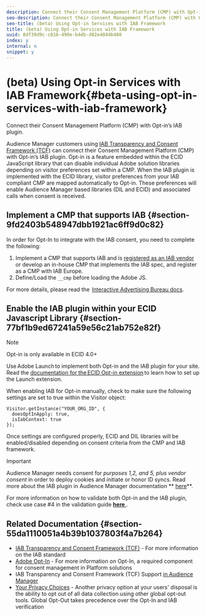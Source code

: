 ```yaml
---
description: Connect their Consent Management Platform (CMP) with Opt-in’s IAB plugin.
seo-description: Connect their Consent Management Platform (CMP) with Opt-in’s IAB plugin.
seo-title: (beta) Using Opt-in Services with IAB Framework
title: (beta) Using Opt-in Services with IAB Framework
uuid: 8df39d9c-c016-490e-b4db-d02e4044b480
index: y
internal: n
snippet: y
---
```


# (beta) Using Opt-in Services with IAB Framework{#beta-using-opt-in-services-with-iab-framework}

Connect their Consent Management Platform (CMP) with Opt-in’s IAB plugin.

Audience Manager customers using [IAB Transparency and Consent Framework (TCF)](https://iabtechlab.com/standards/gdpr-transparency-and-consent-framework/) can connect their Consent Management Platform (CMP) with Opt-in’s IAB plugin. Opt-in is a feature embedded within the ECID JavaScript library that can disable individual Adobe solution libraries depending on visitor preferences set within a CMP. When the IAB plugin is implemented with the ECID library, visitor preferences from your IAB compliant CMP are mapped automatically to Opt-in. These preferences will enable Audience Manager based libraries (DIL and ECID) and associated calls when consent is received.

## Implement a CMP that supports IAB {#section-9fd2403b548947dbb1921ac6ff9d0c82}

In order for Opt-In to integrate with the IAB consent, you need to complete the following:

1. Implement a CMP that supports IAB and is [registered as an IAB vendor](https://vendorlist.consensu.org/vendorlist.json) or develop an in-house CMP that implements the IAB spec, and register as a CMP with IAB Europe. 
1. Define/Load the `__cmp` before loading the Adobe JS.

For more details, please read the  [Interactive Advertising Bureau docs](https://github.com/InteractiveAdvertisingBureau/GDPR-Transparency-and-Consent-Framework/blob/master/v1.1%20Implementation%20Guidelines.md).

## Enable the IAB plugin within your ECID Javascript Library {#section-77bf1b9ed67241a59e56c21ab752e82f}

>[!NOTE]
>
>Opt-in is only available in ECID 4.0+

Use Adobe Launch to implement both Opt-in and the IAB plugin for your site. Read the [documentation for the ECID Opt-in extension](https://marketing-beta.adobe.com/resources/help/launch/ecid-optin/) to learn how to set up the Launch extension.

When enabling IAB for Opt-in manually, check to make sure the following settings are set to true within the Visitor object:

```
Visitor.getInstance("YOUR_ORG_ID", {  
  doesOptInApply: true,   
  isIabContext: true   
});
```

Once settings are configured properly, ECID and DIL libraries will be enabled/disabled depending on consent criteria from the CMP and IAB framework.

>[!IMPORTANT]
>
>Audience Manager needs consent for *purposes 1,2, and 5, plus vendor consent* in order to deploy cookies and initiate or honor ID syncs. Read more about the IAB plugin in Audience Manager documentation ** [here](https://marketing-beta.adobe.com/resources/help/aam/iab-support/aam-iab-support.html)**.

For more information on how to validate both Opt-in and the IAB plugin, check use case #4 in the validation guide [ **here** ](../../mcvid-implementation-guides/opt-in-service/testing-optin-and-iab-plugin.md#section-ca5c6f92fbdf4fd29b4acb6b644efbd0).

## Related Documentation {#section-55da1110051a4b39b1037803f4a7b264}

* [IAB Transparency and Consent Framework (TCF)](https://iabtechlab.com/standards/gdpr-transparency-and-consent-framework/) - For more information on the IAB standard 
* [Adobe Opt-In](../../mcvid-implementation-guides/opt-in-service/overview.md#concept-f9b5db0d27a245fbadd3e19162319360) - For more information on Opt-In, a required component for consent management in Platform solutions 
* IAB Transparency and Consent Framework (TCF) Support [in Audience Manager](https://marketing-beta.adobe.com/resources/help/aam/iab-support/aam-iab-support.html) 
* [Your Privacy Choices](https://www.adobe.com/privacy/opt-out.html#customeruse) - Another privacy option at your users' disposal is the ability to opt out of all data collection using other global opt-out tools. Global Opt-Out takes precedence over the Opt-In and IAB verification

